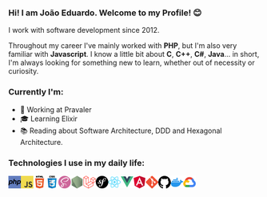 ### Hi! I am João Eduardo. Welcome to my Profile! 😊

I work with software development since 2012.

Throughout my career I've mainly worked with **PHP**, but I'm also very familiar with **Javascript**. I know a little bit about **C**, **C++**, **C#**, **Java**... in short, I'm always looking for something new to learn, whether out of necessity or curiosity.

### Currently I'm:

- 👔 Working at Pravaler
- 🎓 Learning Elixir
- 📚 Reading about Software Architecture, DDD and Hexagonal Architecture.

### Technologies I use in my daily life:

<img align="left" width="25px" alt="PHP" src="./images/php.png" />
<img align="left" width="25px" alt="JS" src="./images/js.png" />
<img align="left" width="25px" alt="HTML 5" src="./images/html5.png" />
<img align="left" width="25px" alt="CSS 3" src="./images/css3.png" />
<img align="left" width="25px" alt="SASS" src="./images/sass.png" />
<img align="left" width="25px" alt="Node" src="./images/node.png" />
<img align="left" width="25px" alt="Laravel" src="./images/laravel.png" />
<img align="left" width="25px" alt="Symfony" src="./images/symfony.png" />
<img align="left" width="25px" alt="React" src="./images/react.png" />
<img align="left" width="25px" alt="Vue" src="./images/vue.png" />
<img align="left" width="25px" alt="Angular" src="./images/angular.png" />
<img align="left" width="25px" alt="Git" src="./images/git.png" />
<img align="left" width="25px" alt="Github" src="./images/github.png" />
<img align="left" width="25px" alt="Docker" src="./images/docker.png" />
<img align="left" width="25px" alt="GCP" src="./images/gcp.png" />
